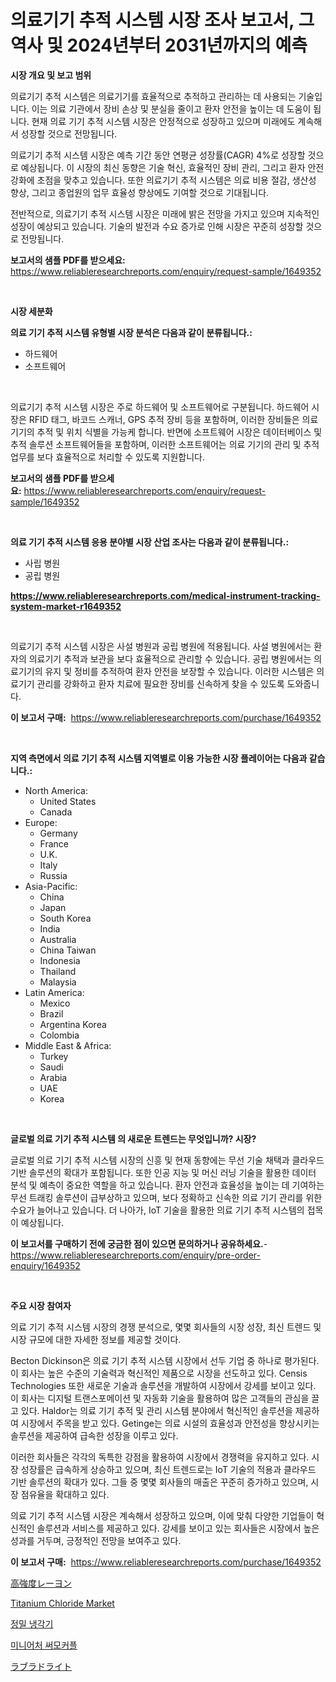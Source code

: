 <p><h1>의료기기 추적 시스템 시장 조사 보고서, 그 역사 및 2024년부터 2031년까지의 예측</h1></p><p><strong>시장 개요 및 보고 범위</strong></p>
<p><p>의료기기 추적 시스템은 의료기기를 효율적으로 추적하고 관리하는 데 사용되는 기술입니다. 이는 의료 기관에서 장비 손상 및 분실을 줄이고 환자 안전을 높이는 데 도움이 됩니다. 현재 의료 기기 추적 시스템 시장은 안정적으로 성장하고 있으며 미래에도 계속해서 성장할 것으로 전망됩니다. </p><p>의료기기 추적 시스템 시장은 예측 기간 동안 연평균 성장률(CAGR) 4%로 성장할 것으로 예상됩니다. 이 시장의 최신 동향은 기술 혁신, 효율적인 장비 관리, 그리고 환자 안전 강화에 초점을 맞추고 있습니다. 또한 의료기기 추적 시스템은 의료 비용 절감, 생산성 향상, 그리고 종업원의 업무 효율성 향상에도 기여할 것으로 기대됩니다. </p><p>전반적으로, 의료기기 추적 시스템 시장은 미래에 밝은 전망을 가지고 있으며 지속적인 성장이 예상되고 있습니다. 기술의 발전과 수요 증가로 인해 시장은 꾸준히 성장할 것으로 전망됩니다.</p></p>
<p><strong>보고서의 샘플 PDF를 받으세요:</strong> <a href="https://www.reliableresearchreports.com/enquiry/request-sample/1649352">https://www.reliableresearchreports.com/enquiry/request-sample/1649352</a></p>
<p>&nbsp;</p>
<p><strong>시장 세분화</strong></p>
<p><strong>의료 기기 추적 시스템 유형별 시장 분석은 다음과 같이 분류됩니다.:</strong></p>
<p><ul><li>하드웨어</li><li>소프트웨어</li></ul></p>
<p>&nbsp;</p>
<p><p>의료기기 추적 시스템 시장은 주로 하드웨어 및 소프트웨어로 구분됩니다. 하드웨어 시장은 RFID 태그, 바코드 스캐너, GPS 추적 장비 등을 포함하며, 이러한 장비들은 의료기기의 추적 및 위치 식별을 가능케 합니다. 반면에 소프트웨어 시장은 데이터베이스 및 추적 솔루션 소프트웨어들을 포함하며, 이러한 소프트웨어는 의료 기기의 관리 및 추적 업무를 보다 효율적으로 처리할 수 있도록 지원합니다.</p></p>
<p><strong>보고서의 샘플 PDF를 받으세요:</strong>&nbsp;<a href="https://www.reliableresearchreports.com/enquiry/request-sample/1649352">https://www.reliableresearchreports.com/enquiry/request-sample/1649352</a></p>
<p>&nbsp;</p>
<p><strong> 의료 기기 추적 시스템 응용 분야별 시장 산업 조사는 다음과 같이 분류됩니다.:</strong></p>
<p><ul><li>사립 병원</li><li>공립 병원</li></ul></p>
<p><strong><a href="https://www.reliableresearchreports.com/medical-instrument-tracking-system-market-r1649352">https://www.reliableresearchreports.com/medical-instrument-tracking-system-market-r1649352</a></strong></p>
<p>&nbsp;</p>
<p><p>의료기기 추적 시스템 시장은 사설 병원과 공립 병원에 적용됩니다. 사설 병원에서는 환자의 의료기기 추적과 보관을 보다 효율적으로 관리할 수 있습니다. 공립 병원에서는 의료기기의 유지 및 정비를 추적하여 환자 안전을 보장할 수 있습니다. 이러한 시스템은 의료기기 관리를 강화하고 환자 치료에 필요한 장비를 신속하게 찾을 수 있도록 도와줍니다.</p></p>
<p><strong>이 보고서 구매:</strong>&nbsp; <a href="https://www.reliableresearchreports.com/purchase/1649352">https://www.reliableresearchreports.com/purchase/1649352</a></p>
<p>&nbsp;</p>
<p><strong>지역 측면에서 의료 기기 추적 시스템 지역별로 이용 가능한 시장 플레이어는 다음과 같습니다.:</strong></p>
<p><ul>
    <li>
        North America:
        <ul>
            <li>United States</li>
            <li>Canada</li>
        </ul>
    </li>
    <li>
        Europe:
        <ul>
            <li>Germany</li>
            <li>France</li>
            <li>U.K.</li>
            <li>Italy</li>
            <li>Russia</li>
        </ul>
    </li>
    <li>
        Asia-Pacific:
        <ul>
            <li>China</li>
            <li>Japan</li>
            <li>South Korea</li>
            <li>India</li>
            <li>Australia</li>
            <li>China Taiwan</li>
            <li>Indonesia</li>
            <li>Thailand</li>
            <li>Malaysia</li>
        </ul>
    </li>
    <li>
        Latin America:
        <ul>
            <li>Mexico</li>
            <li>Brazil</li>
            <li>Argentina Korea</li>
            <li>Colombia</li>
        </ul>
    </li>
    <li>
        Middle East & Africa:
        <ul>
            <li>Turkey</li>
            <li>Saudi</li>
            <li>Arabia</li>
            <li>UAE</li>
            <li>Korea</li>
        </ul>
    </li>
    </ul></p>
<p>&nbsp;</p>
<p><strong>글로벌 의료 기기 추적 시스템 의 새로운 트렌드는 무엇입니까? 시장?</strong></p>
<p><p>글로벌 의료 기기 추적 시스템 시장의 신흥 및 현재 동향에는 무선 기술 채택과 클라우드 기반 솔루션의 확대가 포함됩니다. 또한 인공 지능 및 머신 러닝 기술을 활용한 데이터 분석 및 예측이 중요한 역할을 하고 있습니다. 환자 안전과 효율성을 높이는 데 기여하는 무선 트래킹 솔루션이 급부상하고 있으며, 보다 정확하고 신속한 의료 기기 관리를 위한 수요가 늘어나고 있습니다. 더 나아가, IoT 기술을 활용한 의료 기기 추적 시스템의 접목이 예상됩니다.</p></p>
<p><strong>이 보고서를 구매하기 전에 궁금한 점이 있으면 문의하거나 공유하세요.</strong>- <a href="https://www.reliableresearchreports.com/enquiry/pre-order-enquiry/1649352">https://www.reliableresearchreports.com/enquiry/pre-order-enquiry/1649352</a></p>
<p>&nbsp;</p>
<p><strong>주요 시장 참여자</strong></p>
<p><p>의료 기기 추적 시스템 시장의 경쟁 분석으로, 몇몇 회사들의 시장 성장, 최신 트렌드 및 시장 규모에 대한 자세한 정보를 제공할 것이다. </p><p>Becton Dickinson은 의료 기기 추적 시스템 시장에서 선두 기업 중 하나로 평가된다. 이 회사는 높은 수준의 기술력과 혁신적인 제품으로 시장을 선도하고 있다. Censis Technologies 또한 새로운 기술과 솔루션을 개발하여 시장에서 강세를 보이고 있다. 이 회사는 디지털 트랜스포메이션 및 자동화 기술을 활용하여 많은 고객들의 관심을 끌고 있다. Haldor는 의료 기기 추적 및 관리 시스템 분야에서 혁신적인 솔루션을 제공하여 시장에서 주목을 받고 있다. Getinge는 의료 시설의 효율성과 안전성을 향상시키는 솔루션을 제공하여 급속한 성장을 이루고 있다.</p><p>이러한 회사들은 각각의 독특한 강점을 활용하여 시장에서 경쟁력을 유지하고 있다. 시장 성장률은 급속하게 상승하고 있으며, 최신 트렌드로는 IoT 기술의 적용과 클라우드 기반 솔루션의 확대가 있다. 그들 중 몇몇 회사들의 매출은 꾸준히 증가하고 있으며, 시장 점유율을 확대하고 있다. </p><p>의료 기기 추적 시스템 시장은 계속해서 성장하고 있으며, 이에 맞춰 다양한 기업들이 혁신적인 솔루션과 서비스를 제공하고 있다. 강세를 보이고 있는 회사들은 시장에서 높은 성과를 거두며, 긍정적인 전망을 보여주고 있다.</p></p>
<p><strong>이 보고서 구매:</strong>&nbsp;&nbsp;<a href="https://www.reliableresearchreports.com/purchase/1649352">https://www.reliableresearchreports.com/purchase/1649352</a></p>
<p><p><a href="https://github.com/oafhukehf4709715/Market-Research-Report-List-1/blob/main/853805731111.md">高強度レーヨン</a></p><p><a href="https://issuu.com/reportprime-2/docs/titanium-chloride-market-size-2030.pptx">Titanium Chloride Market</a></p><p><a href="https://github.com/vseigx30c9a1j/Market-Research-Report-List-1/blob/main/588267828540.md">정밀 냉각기</a></p><p><a href="https://github.com/plelbej847484502/Market-Research-Report-List-1/blob/main/139474028539.md">미니어처 써모커플</a></p><p><a href="https://github.com/dzy793153605/Market-Research-Report-List-1/blob/main/302912531112.md">ラブラドライト</a></p></p>